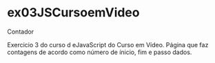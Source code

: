 # ex03JSCursoemVideo
Contador

Exercicio 3 do curso d eJavaScript do Curso em Vídeo.
Página que faz contagens de acordo como número de ínicio, fim e passo dados.
